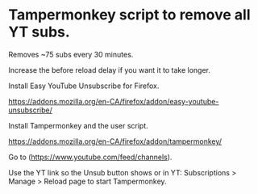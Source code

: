#  Tampermonkey script to remove all YT subs.

Removes ~75 subs every 30 minutes.

Increase the before reload delay if you want it to take longer.

Install Easy YouTube Unsubscribe for Firefox.

https://addons.mozilla.org/en-CA/firefox/addon/easy-youtube-unsubscribe/

Install Tampermonkey and the user script.

https://addons.mozilla.org/en-CA/firefox/addon/tampermonkey/

Go to (https://www.youtube.com/feed/channels).

Use the YT link so the Unsub button shows or in YT: Subscriptions > Manage > Reload page to start Tampermonkey.

